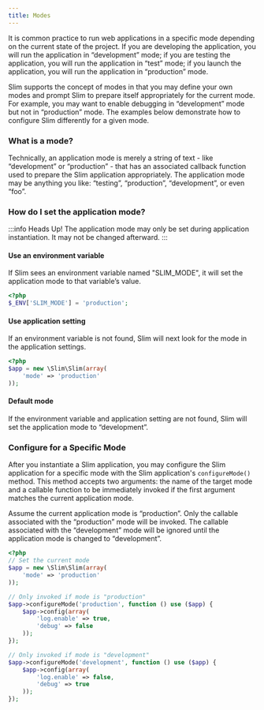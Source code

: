 ```yaml
---
title: Modes
---
```

It is common practice to run web applications in a specific mode depending on the current state of the project.
If you are developing the application, you will run the application in “development” mode; if you are testing the
application, you will run the application in “test” mode; if you launch the application, you will run the application
in “production” mode.

Slim supports the concept of modes in that you may define your own modes and prompt Slim to prepare itself
appropriately for the current mode. For example, you may want to enable debugging in “development” mode but not
in “production” mode. The examples below demonstrate how to configure Slim differently for a given mode.

### What is a mode?

Technically, an application mode is merely a string of text - like “development” or “production” - that has an
associated callback function used to prepare the Slim application appropriately. The application mode may be
anything you like: “testing”, “production”, “development”, or even “foo”.

### How do I set the application mode?

:::info Heads Up!
The application mode may only be set during application instantiation. It may
not be changed afterward.
:::

#### Use an environment variable

If Slim sees an environment variable named "SLIM_MODE", it will set the application mode to that variable’s value.

```php
<?php
$_ENV['SLIM_MODE'] = 'production';
```

#### Use application setting

If an environment variable is not found, Slim will next look for the mode in the application settings.

```php
<?php
$app = new \Slim\Slim(array(
    'mode' => 'production'
));
```

#### Default mode

If the environment variable and application setting are not found, Slim will set the application mode to “development”.

### Configure for a Specific Mode

After you instantiate a Slim application, you may configure the Slim application for a specific mode
with the Slim application's `configureMode()` method. This method accepts two arguments: the name of the target mode
 and a callable function to be immediately invoked if the first argument matches the current application mode.

Assume the current application mode is “production”. Only the callable associated with the “production” mode will
be invoked. The callable associated with the “development” mode will be ignored until the application mode is
changed to “development”.

```php
<?php
// Set the current mode
$app = new \Slim\Slim(array(
    'mode' => 'production'
));

// Only invoked if mode is "production"
$app->configureMode('production', function () use ($app) {
    $app->config(array(
        'log.enable' => true,
        'debug' => false
    ));
});

// Only invoked if mode is "development"
$app->configureMode('development', function () use ($app) {
    $app->config(array(
        'log.enable' => false,
        'debug' => true
    ));
});
```
